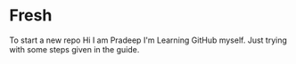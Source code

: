 # Fresh
To start a new repo
Hi
I am Pradeep
I'm Learning GitHub myself.
Just trying with some steps given in the guide.
